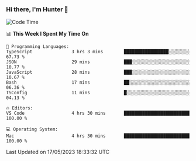 ### Hi there, I'm Hunter 👋

<!--
**huntermatrix/huntermatrix** is a ✨ _special_ ✨ repository because its `README.md` (this file) appears on your GitHub profile.

Here are some ideas to get you started:

- 🔭 I’m currently working on ...
- 🌱 I’m currently learning ...
- 👯 I’m looking to collaborate on ...
- 🤔 I’m looking for help with ...
- 💬 Ask me about ...
- 📫 How to reach me: ...
- 😄 Pronouns: ...
- ⚡ Fun fact: ...
-->

<!--START_SECTION:waka-->
![Code Time](http://img.shields.io/badge/Code%20Time-67%20hrs%209%20mins-blue)

📊 **This Week I Spent My Time On** 

```text
💬 Programming Languages: 
TypeScript               3 hrs 3 mins        █████████████████░░░░░░░░   67.73 % 
JSON                     29 mins             ███░░░░░░░░░░░░░░░░░░░░░░   10.77 % 
JavaScript               28 mins             ███░░░░░░░░░░░░░░░░░░░░░░   10.67 % 
Bash                     17 mins             ██░░░░░░░░░░░░░░░░░░░░░░░   06.36 % 
TSConfig                 11 mins             █░░░░░░░░░░░░░░░░░░░░░░░░   04.13 % 

🔥 Editors: 
VS Code                  4 hrs 30 mins       █████████████████████████   100.00 % 

💻 Operating System: 
Mac                      4 hrs 30 mins       █████████████████████████   100.00 % 
```


 Last Updated on 17/05/2023 18:33:32 UTC
<!--END_SECTION:waka-->
